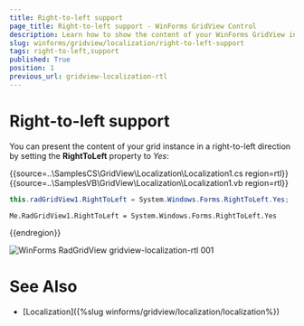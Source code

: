 ```yaml
---
title: Right-to-left support
page_title: Right-to-left support - WinForms GridView Control
description: Learn how to show the content of your WinForms GridView instance in a right-to-left direction.
slug: winforms/gridview/localization/right-to-left-support
tags: right-to-left,support
published: True
position: 1
previous_url: gridview-localization-rtl
---
```


# Right-to-left support

You can present the content of your grid instance in a right-to-left direction by setting the __RightToLeft__ property to *Yes*:

{{source=..\SamplesCS\GridView\Localization\Localization1.cs region=rtl}} 
{{source=..\SamplesVB\GridView\Localization\Localization1.vb region=rtl}} 

````C#
this.radGridView1.RightToLeft = System.Windows.Forms.RightToLeft.Yes;

````
````VB.NET
Me.RadGridView1.RightToLeft = System.Windows.Forms.RightToLeft.Yes

````

{{endregion}} 

![WinForms RadGridView gridview-localization-rtl 001](images/gridview-localization-rtl001.png)
# See Also
* [Localization]({%slug winforms/gridview/localization/localization%})

